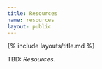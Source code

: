 ```yaml
---
title: Resources
name: resources
layout: public
---
```

{% include layouts/title.md %}

TBD: _Resources_.
